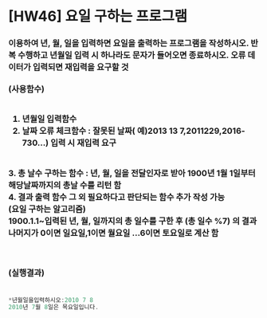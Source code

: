 # [HW46] 요일 구하는 프로그램


<h3>

이용하여 년, 월, 일을 입력하면 요일을 출력하는 프로그램을 작성하시오. 반복 수행하고 년월일 입력 시 하나라도 문자가 들어오면 종료하시오. 오류 데이터가 입력되면 재입력을 요구할 것</br></br>
(사용함수)</br></br>
1. 년월일 입력함수</br>
2. 날짜 오류 체크함수 : 잘못된 날짜( 예)2013 13 7,2011229,2016-730...) 입력 시 재입력 요구 
</br>
3. 총 날수 구하는 함수 : 년, 월, 일을 전달인자로 받아 1900년 1월 1일부터 해당날짜까지의 총날 수를 리턴 함</br>
4. 결과 출력 함수
그 외 필요하다고 판단되는 함수 추가 작성 가능</br>
(요일 구하는 알고리즘)</br>
1900.1.1~입력된 년, 월, 일까지의 총 일수를 구한 후
(총 일수 %7) 의 결과 나머지가 0이면 일요일,1이면 월요일 ...6이면 토요일로 계산 함</br>

</br></br>
(실행결과)
</br></br></h3>

```cpp
*년월일을입력하시오:2010 7 8
2010년 7월 8일은 목요일입니다.

```